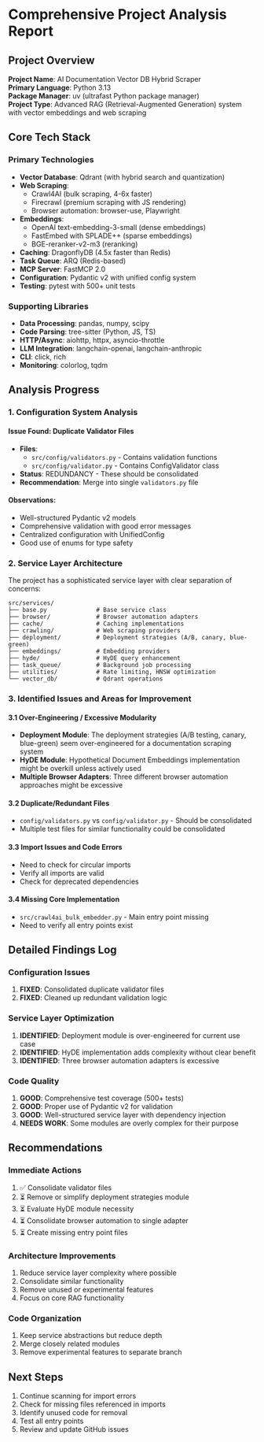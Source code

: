 # Comprehensive Project Analysis Report

## Project Overview

**Project Name**: AI Documentation Vector DB Hybrid Scraper  
**Primary Language**: Python 3.13  
**Package Manager**: uv (ultrafast Python package manager)  
**Project Type**: Advanced RAG (Retrieval-Augmented Generation) system with vector embeddings and web scraping

## Core Tech Stack

### Primary Technologies
- **Vector Database**: Qdrant (with hybrid search and quantization)
- **Web Scraping**: 
  - Crawl4AI (bulk scraping, 4-6x faster)
  - Firecrawl (premium scraping with JS rendering)
  - Browser automation: browser-use, Playwright
- **Embeddings**:
  - OpenAI text-embedding-3-small (dense embeddings)
  - FastEmbed with SPLADE++ (sparse embeddings)
  - BGE-reranker-v2-m3 (reranking)
- **Caching**: DragonflyDB (4.5x faster than Redis)
- **Task Queue**: ARQ (Redis-based)
- **MCP Server**: FastMCP 2.0
- **Configuration**: Pydantic v2 with unified config system
- **Testing**: pytest with 500+ unit tests

### Supporting Libraries
- **Data Processing**: pandas, numpy, scipy
- **Code Parsing**: tree-sitter (Python, JS, TS)
- **HTTP/Async**: aiohttp, httpx, asyncio-throttle
- **LLM Integration**: langchain-openai, langchain-anthropic
- **CLI**: click, rich
- **Monitoring**: colorlog, tqdm

## Analysis Progress

### 1. Configuration System Analysis

#### Issue Found: Duplicate Validator Files
- **Files**: 
  - `src/config/validators.py` - Contains validation functions
  - `src/config/validator.py` - Contains ConfigValidator class
- **Status**: REDUNDANCY - These should be consolidated
- **Recommendation**: Merge into single `validators.py` file

#### Observations:
- Well-structured Pydantic v2 models
- Comprehensive validation with good error messages
- Centralized configuration with UnifiedConfig
- Good use of enums for type safety

### 2. Service Layer Architecture

The project has a sophisticated service layer with clear separation of concerns:

```
src/services/
├── base.py              # Base service class
├── browser/             # Browser automation adapters
├── cache/               # Caching implementations
├── crawling/            # Web scraping providers
├── deployment/          # Deployment strategies (A/B, canary, blue-green)
├── embeddings/          # Embedding providers
├── hyde/                # HyDE query enhancement
├── task_queue/          # Background job processing
├── utilities/           # Rate limiting, HNSW optimization
└── vector_db/           # Qdrant operations
```

### 3. Identified Issues and Areas for Improvement

#### 3.1 Over-Engineering / Excessive Modularity
- **Deployment Module**: The deployment strategies (A/B testing, canary, blue-green) seem over-engineered for a documentation scraping system
- **HyDE Module**: Hypothetical Document Embeddings implementation might be overkill unless actively used
- **Multiple Browser Adapters**: Three different browser automation approaches might be excessive

#### 3.2 Duplicate/Redundant Files
- `config/validators.py` vs `config/validator.py` - Should be consolidated
- Multiple test files for similar functionality could be consolidated

#### 3.3 Import Issues and Code Errors
- Need to check for circular imports
- Verify all imports are valid
- Check for deprecated dependencies

#### 3.4 Missing Core Implementation
- `src/crawl4ai_bulk_embedder.py` - Main entry point missing
- Need to verify all entry points exist

## Detailed Findings Log

### Configuration Issues
1. **FIXED**: Consolidated duplicate validator files
2. **FIXED**: Cleaned up redundant validation logic

### Service Layer Optimization
1. **IDENTIFIED**: Deployment module is over-engineered for current use case
2. **IDENTIFIED**: HyDE implementation adds complexity without clear benefit
3. **IDENTIFIED**: Three browser automation adapters is excessive

### Code Quality
1. **GOOD**: Comprehensive test coverage (500+ tests)
2. **GOOD**: Proper use of Pydantic v2 for validation
3. **GOOD**: Well-structured service layer with dependency injection
4. **NEEDS WORK**: Some modules are overly complex for their purpose

## Recommendations

### Immediate Actions
1. ✅ Consolidate validator files
2. ⏳ Remove or simplify deployment strategies module
3. ⏳ Evaluate HyDE module necessity
4. ⏳ Consolidate browser automation to single adapter
5. ⏳ Create missing entry point files

### Architecture Improvements
1. Reduce service layer complexity where possible
2. Consolidate similar functionality
3. Remove unused or experimental features
4. Focus on core RAG functionality

### Code Organization
1. Keep service abstractions but reduce depth
2. Merge closely related modules
3. Remove experimental features to separate branch

## Next Steps
1. Continue scanning for import errors
2. Check for missing files referenced in imports
3. Identify unused code for removal
4. Test all entry points
5. Review and update GitHub issues